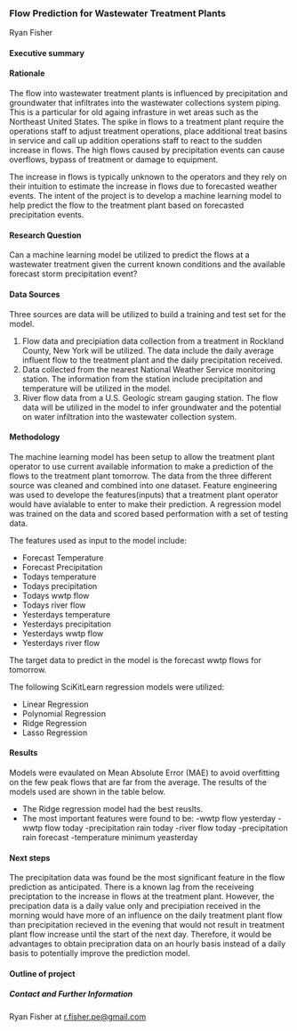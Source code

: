 ### Flow Prediction for Wastewater Treatment Plants

Ryan Fisher

#### Executive summary

#### Rationale
The flow into wastewater treatment plants is influenced by precipitation and groundwater that infiltrates into the wastewater collections system piping. This is a particular for old againg infrasture in wet areas such as the Northeast United States. The spike in flows to a treatment plant require the operations staff to adjust treatment operations, place additional treat basins in service and call up addition operations staff to react to the sudden increase in flows. The high flows caused by precipitation events can cause overflows, bypass of treatment or damage to equipment. 

The increase in flows is typically unknown to the operators and they rely on their intuition to estimate the increase in flows due to forecasted weather events. The intent of the project is to develop a machine learning model to help predict the flow to the treatment plant based on forecasted precipitation events. 


#### Research Question
Can a machine learning model be utilized to predict the flows at a wastewater treatment given the current known conditions and the available forecast storm precipitation event? 

#### Data Sources
Three sources are data will be utilized to build a training and test set for the model.
1. Flow data and precipiation data collection from a treatment in Rockland County, New York will be utilized. The data include the daily average influent flow to the treatment plant and the daily precipitation received. 
2. Data collected from the nearest National Weather Service monitoring station. The information from the station include precipitation and temperature will be utilized in the model.
3. River flow data from a U.S. Geologic stream gauging station. The flow data will be utilized in the model to infer groundwater and the potential on water infiltration into the wastewater collection system. 

#### Methodology
The machine learning model has been setup to allow the treatment plant operator to use current available information to make a prediction of the flows to the treatment plant tomorrow.
The data from the three different source was cleaned and combined into one dataset. Feature engineering was used to develope the features(inputs) that a treatment plant operator would have avialable to enter to make their prediction. 
A regression model was trained on the data and scored based performation with a set of testing data.

The features used as input to the model include:
- Forecast Temperature 
- Forecast Precipitation
- Todays temperature
- Todays precipitation
- Todays wwtp flow
- Todays river flow
- Yesterdays temperature
- Yesterdays precipitation
- Yesterdays wwtp flow
- Yesterdays river flow

The target data to predict in the model is the forecast wwtp flows for tomorrow. 

The following SciKitLearn regression models were utilized:
- Linear Regression
- Polynomial Regression
- Ridge Regression
- Lasso Regression


#### Results
Models were evaulated on Mean Absolute Error (MAE) to avoid overfitting on the few peak flows that are far from the average.
The results of the models used are shown in the table below.
- The Ridge regression model had the best reuslts.
- The most important features were found to be:
  -wwtp flow yesterday
  -wwtp flow today
  -precipitation rain today
  -river flow today
  -precipitation rain forecast
  -temperature minimum yeasterday


#### Next steps
The precipitation data was found be the most significant feature in the flow prediction as anticipated. There is a known lag from the receiveing preciptation to the increase in flows at the treatment plant. However, the precipation data is a daily value only and precipiation received in the morning would have more of an influence on the daily treatment plant flow than precipitation recieved in the evening that would not result in treatment plant flow increase until the start of the next day. Therefore, it would be advantages to obtain precipration data on an hourly basis instead of a daily basis to potentially improve the prediction model. 


#### Outline of project




##### Contact and Further Information
Ryan Fisher at r.fisher.pe@gmail.com
